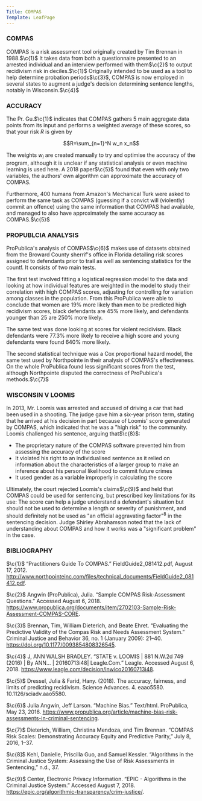 ```yaml
---
Title: COMPAS
Template: LeafPage
---
```


### COMPAS
$\newcommand{\c}[1]{^{[#1]}}\newcommand{\C}[2]{^{[#1\text{, p.#2}]}}\newcommand{\Ci}[2]{^{[#1\text{, #2}]}}$
COMPAS is a risk assessment tool originally created by Tim Brennan in 1988.$\c{1}$ It takes data from both a questionnaire presented to an arrested individual and an interview performed with them$\c{2}$ to output recidivism risk in deciles.$\c{1}$
Originally intended to be used as a tool to help determine probation periods$\c{3}$, COMPAS is now employed in several states to augment a judge's decision determining sentence lengths, notably in Wisconsin.$\c{4}$

### ACCURACY

The Pr. Gu.$\c{1}$ indicates that COMPAS gathers 5 main aggregate data points from its input and performs a weighted average of these scores, so that your risk $R$ is given by

$$R=\sum_{n=1}^N w_n x_n$$

The weights $w_i$ are created manually to try and optimise the accuracy of the program, although it is unclear if any statistical analysis or even machine learning is used here. A 2018 paper$\c{5}$ found that even with only two variables, the authors' own algorithm can approximate the accuracy of COMPAS.

Furthermore, 400 humans from Amazon's Mechanical Turk were asked to perform the same task as COMPAS (guessing if a convict will (violently) commit an offence) using the same information that COMPAS had available, and managed to also have approximately the same accuracy as COMPAS.$\c{5}$

### PROPUBLCIA ANALYSIS

ProPublica's analysis of COMPAS$\c{6}$ makes use of datasets obtained from the Broward County sherrif's office in Florida detailing risk scores assigned to defendants prior to trail as well as sentencing statistics for the countf. It consists of two main tests.

The first test involved fitting a logistical regression model to the data and looking at how individual features are weighted in the model to study their correlation with high COMPAS scores, adjusting for controlling for variation among classes in the population. From this ProPublica were able to conclude that women are 19% more likely than men to be predicted high recidivism scores, black defendants are 45% more likely, and defendants younger than 25 are 250% more likely.

The same test was done looking at scores for violent recidivism. Black defendants were 77.3% more likely to receive a high score and young defendants were found 640% more likely.

The second statistical technique was a Cox proportional hazard model, the same test used by Northpointe in their analysis of COMPAS's effectiveness. On the whole ProPublica found less significant scores from the test, although Northpointe disputed the correctness of ProPublica's methods.$\c{7}$

### WISCONSIN V LOOMIS

In 2013, Mr. Loomis was arrested and accused of driving a car that had been used in a shooting. The judge gave him a six-year prison term, stating that he arrived at his decision in part because of Loomis' score generated by COMPAS, which indicated that he was a "high risk" to the community. Loomis challenged his sentence, arguing that$\c{8}$:

* The proprietary nature of the COMPAS software prevented him from assessing the accuracy of the score
* It violated his right to an individualised sentence as it relied on information about the characteristics of a larger group to make an inference about his personal likelihood to commit future crimes
* It used gender as a variable improperly in calculating the score

Ultimately, the court rejected Loomis's claims$\c{9}$ and held that COMPAS could be used for sentencing, but prescribed key limitations for its use: The score can help a judge understand a defendant's situation but should not be used to determine a length or severity of punishment, and should definitely not be used as "an official aggravating factor"$^8$ in the sentencing decision. Judge Shirley Abrahamson noted that the lack of understanding about COMPAS and how it works was a "significant problem" in the case.

### BIBLIOGRAPHY

$\c{1}$ “Practitioners Guide To COMPAS.” FieldGuide2_081412.pdf, August 17, 2012. http://www.northpointeinc.com/files/technical_documents/FieldGuide2_081412.pdf.

$\c{2}$ Angwin (ProPublica), Julia. “Sample COMPAS Risk-Assessment Questions.” Accessed August 6, 2018. https://www.propublica.org/documents/item/2702103-Sample-Risk-Assessment-COMPAS-CORE.

$\c{3}$ Brennan, Tim, William Dieterich, and Beate Ehret. “Evaluating the Predictive Validity of the Compas Risk and Needs Assessment System.” Criminal Justice and Behavior 36, no. 1 (January 2009): 21–40. https://doi.org/10.1177/0093854808326545.

$\c{4}$ J, ANN WALSH BRADLEY. “STATE v. LOOMIS | 881 N.W.2d 749 (2016) | By ANN... | 20160713i48| Leagle.Com.” Leagle. Accessed August 6, 2018. https://www.leagle.com/decision/inwico20160713i48.

$\c{5}$ Dressel, Julia & Farid, Hany. (2018). The accuracy, fairness, and limits of predicting recidivism. Science Advances. 4. eaao5580. 10.1126/sciadv.aao5580. 

$\c{6}$ Julia Angwin, Jeff Larson. “Machine Bias.” Text/html. ProPublica, May 23, 2016. https://www.propublica.org/article/machine-bias-risk-assessments-in-criminal-sentencing.

$\c{7}$ Dieterich, William, Christina Mendoza, and Tim Brennan. “COMPAS Risk Scales: Demonstrating Accuracy Equity and Predictive Parity,” July 8, 2016, 1–37.

$\c{8]$ Kehl, Danielle, Priscilla Guo, and Samuel Kessler. “Algorithms in the Criminal Justice System: Assessing the Use of Risk Assessments in Sentencing,” n.d., 37.

$\c{9}$ Center, Electronic Privacy Information. “EPIC - Algorithms in the Criminal Justice System.” Accessed August 7, 2018. https://epic.org/algorithmic-transparency/crim-justice/.
